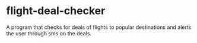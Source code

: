 # flight-deal-checker
A program that checks for deals of flights to popular destinations and alerts the user through sms on the deals.
